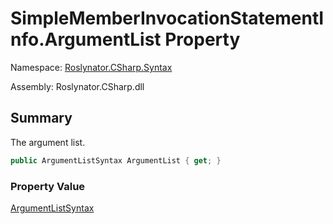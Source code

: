 # SimpleMemberInvocationStatementInfo\.ArgumentList Property

Namespace: [Roslynator.CSharp.Syntax](../../README.md)

Assembly: Roslynator\.CSharp\.dll

## Summary

The argument list\.

```csharp
public ArgumentListSyntax ArgumentList { get; }
```

### Property Value

[ArgumentListSyntax](https://docs.microsoft.com/en-us/dotnet/api/microsoft.codeanalysis.csharp.syntax.argumentlistsyntax)


